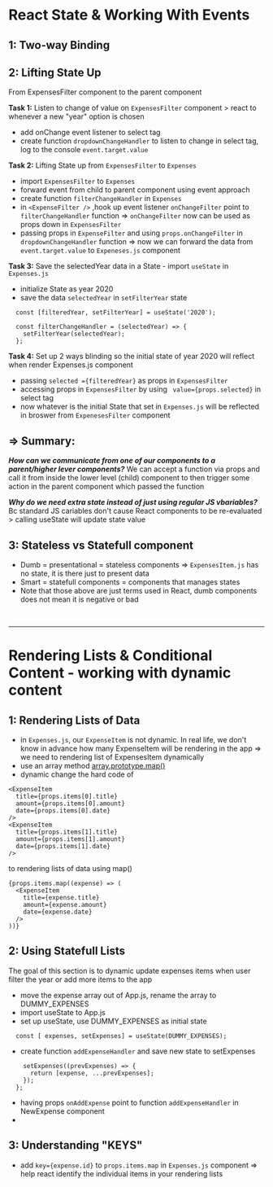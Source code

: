 # React State & Working With Events

## 1: Two-way Binding

## 2: Lifting State Up

From ExpensesFilter component to the parent component

**Task 1:** Listen to change of value on `ExpensesFilter` component > react to whenever a new "year" option is chosen

- add onChange event listener to select tag
- create function `dropdownChangeHandler` to listen to change in select tag, log to the console `event.target.value`

**Task 2:** Lifting State up from `ExpensesFilter` to `Expenses`

- import `ExpensesFilter` to `Expenses`
- forward event from child to parent component using event approach
- create function `filterChangeHandler` in `Expenses`
- in `<ExpenseFilter />` ,hook up event listener `onChangeFilter` point to `filterChangeHandler` function => `onChangeFilter` now can be used as props down in `ExpensesFilter`
- passing props in `ExpenseFilter` and using `props.onChangeFilter` in `dropdownChangeHandler` function => now we can forward the data from `event.target.value` to `Expeneses.js` component

**Task 3:** Save the selectedYear data in a State - import `useState` in `Expenses.js` 
- initialize State as year 2020 
- save the data `selectedYear` in `setFilterYear` state

```
  const [filteredYear, setFilterYear] = useState('2020');

  const filterChangeHandler = (selectedYear) => {
    setFilterYear(selectedYear);
  };
```

**Task 4:** Set up 2 ways blinding so the initial state of year 2020 will reflect when render Expenses.js component
  - passing `selected ={filteredYear}` as props in `ExpensesFilter`
  - accessing props in `ExpensesFilter` by using ` value={props.selected}` in select tag
  - now whatever is the initial State that set in `Expenses.js` will be reflected in broswer from `ExpenesesFilter` component

## => Summary: 

__*How can we communicate from one of our components to a parent/higher lever components?*__
  We can accept a function via props and call it from inside the lower level (child) component to then trigger some action in the parent component which passed the function
  
__*Why do we need extra state instead of just using regular JS vbariables?*__
  Bc standard JS cariables don't cause React components to be re-evaluated > calling useState will update state value


## 3: Stateless vs Statefull component
  - Dumb = presentational = stateless components => `ExpensesItem.js` has no state, it is there just to present data
  - Smart = statefull components = components that manages states
  - Note that those above are just terms used in React, dumb components does not mean it is negative or bad

  <br>

  ---


# Rendering Lists & Conditional Content - working with dynamic content

## 1: Rendering Lists of Data
  - in `Expenses.js`, our `ExpenseItem` is not dynamic. In real life, we don't know in advance how many ExpenseItem will be rendering in the app => we need to rendering list of ExpensesItem dynamically
  - use an array method [array.prototype.map()](https://developer.mozilla.org/en-US/docs/Web/JavaScript/Reference/Global_Objects/Array/map)
  - dynamic change the hard code of
```
<ExpenseItem
  title={props.items[0].title}
  amount={props.items[0].amount}
  date={props.items[0].date}
/>
<ExpenseItem
  title={props.items[1].title}
  amount={props.items[1].amount}
  date={props.items[1].date}
/>
```
  to rendering lists of data using map()
```
{props.items.map((expense) => (
  <ExpenseItem
    title={expense.title}
    amount={expense.amount}
    date={expense.date}
  />
))}
```

## 2: Using Statefull Lists
The goal of this section is to dynamic update expenses items when user filter the year or add more items to the app

- move the expense array out of App.js, rename the array to DUMMY_EXPENSES
- import useState to App.js 
- set up useState, use DUMMY_EXPENSES as initial state
```
  const [ expenses, setExpenses] = useState(DUMMY_EXPENSES);
```
- create function `addExpenseHandler` and save new state to setExpenses
``` const addExpenseHandler = (expense) => {
    setExpenses((prevExpenses) => {
      return [expense, ...prevExpenses];
    });
  };
```
- having props `onAddExpense` point to function `addExpenseHandler` in NewExpense component
- 

## 3: Understanding "KEYS"
- add `key={expense.id}` to `props.items.map` in `Expenses.js` component => help react identify the individual items in your rendering lists